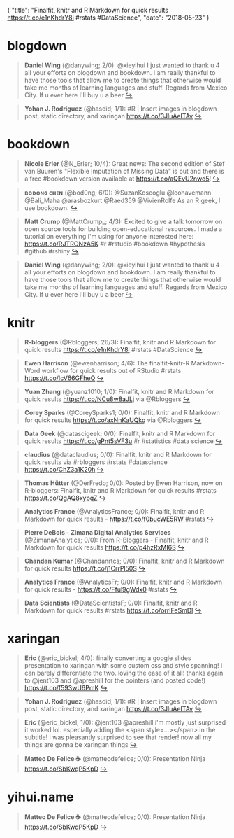 {
  "title": "Finalfit, knitr and R Markdown for quick results https://t.co/e1nKhdrY8i #rstats #DataScience",
  "date": "2018-05-23"
}

# blogdown

> **Daniel Wing** (@danywing; 2/0): @xieyihui I just wanted to thank u 4 all your efforts on blogdown and bookdown. I am really thankful to have those tools that allow me to create things that otherwise would take me months of learning languages and stuff. Regards from Mexico City. If u ever here I'll buy u a beer  [&#8618;](https://twitter.com/xieyihui/status/998945943675424768)

<!-- -->


> **Yohan J. Rodríguez** (@hasdid; 1/1): #R | Insert images in blogdown post, static directory, and xaringan https://t.co/3JluAeITAv  [&#8618;](https://twitter.com/xieyihui/status/998648921831411712)

<!-- -->


# bookdown

> **Nicole Erler** (@N_Erler; 10/4): Great news: The second edition of Stef van Buuren's "Flexible Imputation of Missing Data" is out and there is a free #bookdown version available at https://t.co/aQEvU2nwd5!  [&#8618;](https://twitter.com/xieyihui/status/998803527282675714)

<!-- -->


> **ʙᴏᴅᴏɴɢ ᴄʜᴇɴ** (@bod0ng; 6/0): @SuzanKoseoglu @leohavemann @Bali_Maha @arasbozkurt @Raed359 @VivienRolfe As an R geek, I use bookdown.  [&#8618;](https://twitter.com/xieyihui/status/998917007255928832)

<!-- -->


> **Matt Crump** (@MattCrump_; 4/3): Excited to give a talk tomorrow on open source tools for building open-educational resources. I made a tutorial on everything I'm using for anyone interested here: https://t.co/RJTRONzA5K #r #rstudio #bookdown #hypothesis #github #rshiny  [&#8618;](https://twitter.com/xieyihui/status/999005866002173952)

<!-- -->


> **Daniel Wing** (@danywing; 2/0): @xieyihui I just wanted to thank u 4 all your efforts on blogdown and bookdown. I am really thankful to have those tools that allow me to create things that otherwise would take me months of learning languages and stuff. Regards from Mexico City. If u ever here I'll buy u a beer  [&#8618;](https://twitter.com/xieyihui/status/998945943675424768)

<!-- -->


# knitr

> **R-bloggers** (@Rbloggers; 26/3): Finalfit, knitr and R Markdown for quick results https://t.co/e1nKhdrY8i #rstats #DataScience  [&#8618;](https://twitter.com/xieyihui/status/999083850646147073)

<!-- -->


> **Ewen Harrison** (@ewenharrison; 4/6): The finalfit-knitr-R Markdown-Word workflow for quick results out of RStudio #rstats https://t.co/IcV66GFheQ  [&#8618;](https://twitter.com/xieyihui/status/999029587660197889)

<!-- -->


> **Yuan Zhang** (@yuanz1010; 1/0): Finalfit, knitr and R Markdown for quick results https://t.co/NCu8w8aJLj via @Rbloggers  [&#8618;](https://twitter.com/xieyihui/status/999090633129115648)

<!-- -->


> **Corey Sparks** (@CoreySparks1; 0/0): Finalfit, knitr and R Markdown for quick results https://t.co/axNnKaUQkq via @Rbloggers  [&#8618;](https://twitter.com/xieyihui/status/999107548191035393)

<!-- -->


> **Data Geek** (@datascigeek; 0/0): Finalfit, knitr and R Markdown for quick results https://t.co/gPnt5sVF3u #r #statistics #data science  [&#8618;](https://twitter.com/xieyihui/status/999105140509507584)

<!-- -->


> **claudîus** (@dataclaudius; 0/0): Finalfit, knitr and R Markdown for quick results via #rbloggers #rstats #datascience https://t.co/ChZ3a1K20h  [&#8618;](https://twitter.com/xieyihui/status/999085832408649728)

<!-- -->


> **Thomas Hütter** (@DerFredo; 0/0): Posted by Ewen Harrison, now on R-bloggers: Finalfit, knitr and R Markdown for quick results #rstats https://t.co/QgAQ8xypqZ  [&#8618;](https://twitter.com/xieyihui/status/999085587377291265)

<!-- -->


> **Analytics France** (@AnalyticsFrance; 0/0): Finalfit, knitr and R Markdown for quick results - https://t.co/f0bucWE5RW #rstats  [&#8618;](https://twitter.com/xieyihui/status/999085322729414656)

<!-- -->


> **Pierre DeBois - Zimana Digital Analytics Services** (@ZimanaAnalytics; 0/0): From R-Bloggers - Finalfit, knitr and R Markdown for quick results https://t.co/p4hzRxMI6S  [&#8618;](https://twitter.com/xieyihui/status/999085280194949120)

<!-- -->


> **Chandan Kumar** (@Chandanrtcs; 0/0): Finalfit, knitr and R Markdown for quick results https://t.co/j1CrrPl50S  [&#8618;](https://twitter.com/xieyihui/status/999085233944383489)

<!-- -->


> **Analytics France** (@AnalyticsFr; 0/0): Finalfit, knitr and R Markdown for quick results - https://t.co/Fful9gWdx0 #rstats  [&#8618;](https://twitter.com/xieyihui/status/999085129300676610)

<!-- -->


> **Data Scientists** (@DataScientistsF; 0/0): Finalfit, knitr and R Markdown for quick results #rstats https://t.co/orrIFeSmDl  [&#8618;](https://twitter.com/xieyihui/status/999085102339710977)

<!-- -->


# xaringan

> **Eric** (@eric_bickel; 4/0): finally converting a google slides presentation to xaringan with some custom css and style spanning! i can barely differentiate the two. loving the ease of it all! thanks again to @jent103 and @apreshill for the pointers (and posted code!) https://t.co/f593wU6PmK  [&#8618;](https://twitter.com/xieyihui/status/998954317813026821)

<!-- -->


> **Yohan J. Rodríguez** (@hasdid; 1/1): #R | Insert images in blogdown post, static directory, and xaringan https://t.co/3JluAeITAv  [&#8618;](https://twitter.com/xieyihui/status/998648921831411712)

<!-- -->


> **Eric** (@eric_bickel; 1/0): @jent103 @apreshill i'm mostly just surprised it worked lol. especially adding the &lt;span style=...&gt;&lt;/span&gt; in the subtitle! i was pleasantly surprised to see that render! now all my things are gonna be xaringan things  [&#8618;](https://twitter.com/xieyihui/status/998955595813224449)

<!-- -->


> **Matteo De Felice ☕** (@matteodefelice; 0/0): Presentation Ninja https://t.co/SbKwqP5KpD  [&#8618;](https://twitter.com/xieyihui/status/998810475457589248)

<!-- -->


# yihui.name

> **Matteo De Felice ☕** (@matteodefelice; 0/0): Presentation Ninja https://t.co/SbKwqP5KpD  [&#8618;](https://twitter.com/xieyihui/status/998810475457589248)

<!-- -->


